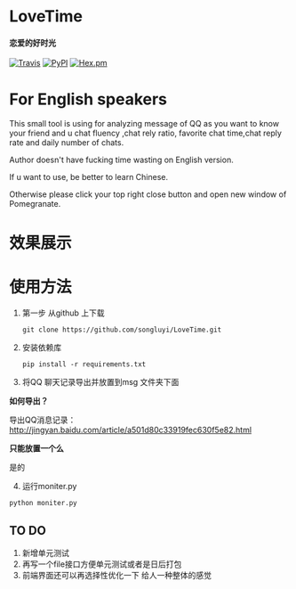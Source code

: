 # LoveTime
#### **恋爱的好时光**
[![Travis](https://img.shields.io/travis/rust-lang/rust.svg)](https://fuckblog.org)
[![PyPI](https://img.shields.io/pypi/wheel/Django.svg)](https://fuckblog.org)
[![Hex.pm](https://img.shields.io/hexpm/l/plug.svg)]()

# For English speakers
This small tool is using for analyzing message of QQ as you want to know your 
friend and  u chat fluency ,chat rely ratio, favorite chat time,chat reply rate
and daily number of chats. 

Author doesn't have fucking time wasting on English version.

If u want to use, be better to learn Chinese.

Otherwise please click your top right close button and open new window of Pomegranate.

# 效果展示


# 使用方法
1. 第一步 从github 上下载

   `git clone https://github.com/songluyi/LoveTime.git`

2. 安装依赖库

    `pip install -r requirements.txt`

3. 将QQ 聊天记录导出并放置到msg 文件夹下面

**如何导出？**

导出QQ消息记录：http://jingyan.baidu.com/article/a501d80c33919fec630f5e82.html

**只能放置一个么**

是的

4. 运行moniter.py

`python moniter.py`

## TO DO
1.	新增单元测试
2.  再写一个file接口方便单元测试或者是日后打包
2.  前端界面还可以再选择性优化一下 给人一种整体的感觉




    